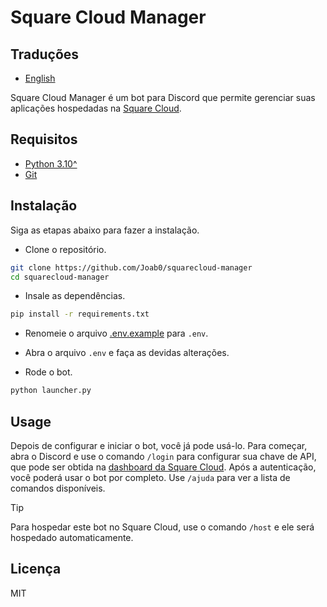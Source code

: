 # Square Cloud Manager

## Traduções

- [English](README.md)

Square Cloud Manager é um bot para Discord que permite gerenciar suas aplicações hospedadas na [Square Cloud](https://squarecloud.app/).

## Requisitos

- [Python 3.10^](https://python.org)
- [Git](https://git-scm.com/)

## Instalação

Siga as etapas abaixo para fazer a instalação.

- Clone o repositório.

```bash
git clone https://github.com/Joab0/squarecloud-manager
cd squarecloud-manager
```

- Insale as dependências.

```bash
pip install -r requirements.txt
```

- Renomeie o arquivo [.env.example](.env.example) para `.env`.

- Abra o arquivo `.env` e faça as devidas alterações.

- Rode o bot.

```bash
python launcher.py
```

## Usage

Depois de configurar e iniciar o bot, você já pode usá-lo. Para começar, abra o Discord e use o comando `/login` para configurar sua chave de API, que pode ser obtida na [dashboard da Square Cloud](https://squarecloud.app/dashboard/account). Após a autenticação, você poderá usar o bot por completo. Use `/ajuda` para ver a lista de comandos disponíveis.
> [!TIP]
> Para hospedar este bot no Square Cloud, use o comando `/host` e ele será hospedado automaticamente.

## Licença

MIT
